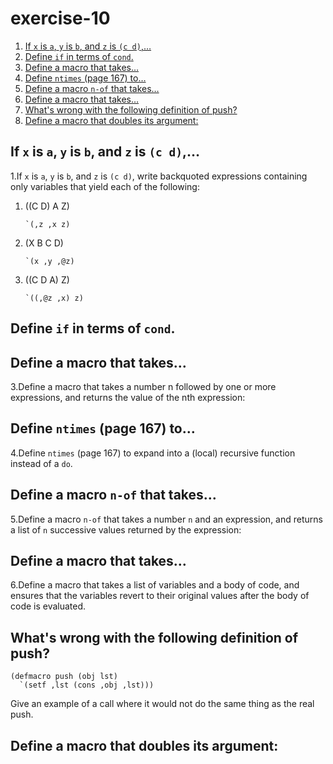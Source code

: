 

# exercise-10

1.  [If `x` is `a`, `y` is `b`, and `z` is `(c d)`,&#x2026;](#orgf09ab5e)
2.  [Define `if` in terms of `cond`.](#orgba8b08e)
3.  [Define a macro that takes&#x2026;](#org37b23fb)
4.  [Define `ntimes` (page 167) to&#x2026;](#orgc5e3bcf)
5.  [Define a macro `n-of` that takes&#x2026;](#org87e96c4)
6.  [Define a macro that takes&#x2026;](#org840a308)
7.  [What's wrong with the following definition of push?](#org1275fb0)
8.  [Define a macro that doubles its argument:](#org977561b)


<a id="orgf09ab5e"></a>

## If `x` is `a`, `y` is `b`, and `z` is `(c d)`,&#x2026;

1.If `x` is `a`, `y` is `b`, and `z` is `(c d)`, write backquoted expressions containing only variables that yield each of the following:

1.  ((C D) A Z)
    
        `(,z ,x z)
2.  (X B C D)
    
        `(x ,y ,@z)
3.  ((C D A) Z)
    
        `((,@z ,x) z)


<a id="orgba8b08e"></a>

## Define `if` in terms of `cond`.


<a id="org37b23fb"></a>

## Define a macro that takes&#x2026;

3.Define a macro that takes a number n followed by one or more expressions, and returns the value of the nth expression:


<a id="orgc5e3bcf"></a>

## Define `ntimes` (page 167) to&#x2026;

4.Define `ntimes` (page 167) to expand into a (local) recursive function instead of a `do`.


<a id="org87e96c4"></a>

## Define a macro `n-of` that takes&#x2026;

5.Define a macro `n-of` that takes a number `n` and an expression, and returns a list of `n` successive values returned by the expression:


<a id="org840a308"></a>

## Define a macro that takes&#x2026;

6.Define a macro that takes a list of variables and a body of code, and ensures that the variables revert to their original values after the body of code is evaluated.


<a id="org1275fb0"></a>

## What's wrong with the following definition of push?

    (defmacro push (obj lst)
      `(setf ,lst (cons ,obj ,lst)))

Give an example of a call where it would not do the same thing as the real push.


<a id="org977561b"></a>

## Define a macro that doubles its argument:

